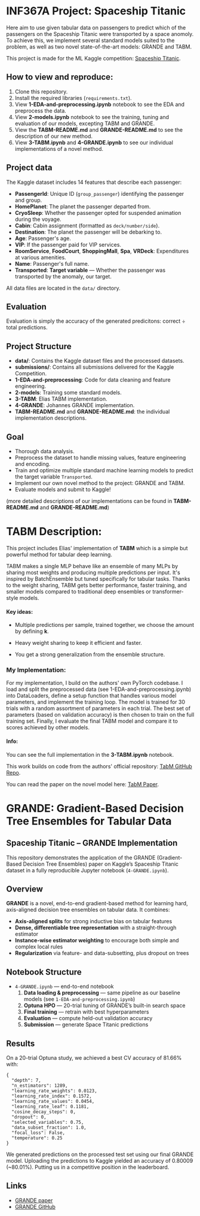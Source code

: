 # INF367A Project: Spaceship Titanic

Here aim to use given tabular data on passengers to predict which of the passengers on the Spaceship Titanic were transported by a space anomoly. To achieve this, we implement several standard models suited to the problem, as well as two novel state-of-the-art models: GRANDE and TABM.


This project is made for the ML Kaggle competition: [Spaceship Titanic](https://www.kaggle.com/competitions/spaceship-titanic/).


## How to view and reproduce:

1. Clone this repository.
2. Install the required libraries (`requirements.txt`).
3. View **1-EDA-and-preprocessing.ipynb** notebook to see the EDA and preprocess the data.
4. View **2-models.ipynb** notebook to see the training, tuning and evaluation of our models, excepting TABM and GRANDE.
5. View the **TABM-README.md** and **GRANDE-README.md** to see the description of our new method.
6. View **3-TABM.ipynb** and **4-GRANDE.ipynb** to see our individual implementations of a novel method.

## Project data

The Kaggle dataset includes 14 features that describe each passenger:

- **PassengerId**: Unique ID (`group_passenger`) identifying the passenger and group.
- **HomePlanet**: The planet the passenger departed from.
- **CryoSleep**: Whether the passenger opted for suspended animation during the voyage.
- **Cabin**: Cabin assignment (formatted as `deck/number/side`).
- **Destination**: The planet the passenger will be debarking to.
- **Age**: Passenger's age.
- **VIP**: If the passenger paid for VIP services.
- **RoomService**, **FoodCourt**, **ShoppingMall**, **Spa**, **VRDeck**: Expenditures at various amenities.
- **Name**: Passenger's full name.
- **Transported**: **Target variable** — Whether the passenger was transported by the anomaly, our target.

All data files are located in the `data/` directory.


## Evaluation
Evaluation is simply the accuracy of the generated predicitons: correct ÷ total predictions.


## Project Structure

- **data/**: Contains the Kaggle dataset files and the processed datasets.
- **submissions/**: Contains all submissions delivered for the Kaggle Competition.
- **1-EDA-and-preprocessing**: Code for data cleaning and feature engineering.
- **2-models**: Training some standard models.
- **3-TABM**: Elias TABM implementation.
- **4-GRANDE**: Johannes GRANDE implementation.
- **TABM-README.md** and **GRANDE-README.md**: the individual implementation descriptions.


## Goal
- Thorough data analysis.
- Preprocess the dataset to handle missing values, feature engineering and encoding.
- Train and optimize multiple standard machine learning models to predict the target variable `Transported`.
- Implement our own novel method to the project: GRANDE and TABM.
- Evaluate models and submit to Kaggle!


(more detailed descriptions of our implementations can be found in **TABM-README.md** and **GRANDE-README.md**)
# TABM Description:

This project includes Elias' implementation of **TABM** which is a simple but powerful method for tabular deep learning.

TABM makes a single MLP behave like an ensemble of many MLPs by sharing most weights and producing multiple predictions per input. It's inspired by BatchEnsemble but tuned specifically for tabular tasks.
Thanks to the weight sharing, TABM gets better performance, faster training, and smaller models compared to traditional deep ensembles or transformer-style models.

#### Key ideas:
- Multiple predictions per sample, trained together, we choose the amount by defining **k**.

- Heavy weight sharing to keep it efficient and faster.

- You get a strong generalization from the ensemble structure.

### My Implementation:

For my implementation, I build on the authors' own PyTorch codebase.
I load and split the preprocessed data (see 1-EDA-and-preprocessing.ipynb) into DataLoaders, define a setup function that handles various model parameters, and implement the training loop.
The model is trained for 30 trials with a random assortment of parameters in each trial.
The best set of parameters (based on validation accuracy) is then chosen to train on the full training set.
Finally, I evaluate the final TABM model and compare it to scores achieved by other models.

#### Info:
You can see the full implementation in the **3-TABM.ipynb** notebook.

This work builds on code from the authors' official repository: [TabM GitHub Repo](https://github.com/yandex-research/tabm).

You can read the paper on the novel model here: [TabM Paper](https://arxiv.org/abs/2410.24210).


# GRANDE: Gradient-Based Decision Tree Ensembles for Tabular Data

## Spaceship Titanic – GRANDE Implementation

This repository demonstrates the application of the GRANDE (Gradient-Based Decision Tree Ensembles) paper on Kaggle’s Spaceship Titanic dataset in a fully reproducible Jupyter notebook (`4-GRANDE.ipynb`).

## Overview

**GRANDE** is a novel, end-to-end gradient-based method for learning hard, axis-aligned decision tree ensembles on tabular data. It combines:

- **Axis-aligned splits** for strong inductive bias on tabular features  
- **Dense, differentiable tree representation** with a straight-through estimator  
- **Instance-wise estimator weighting** to encourage both simple and complex local rules  
- **Regularization** via feature- and data-subsetting, plus dropout on trees  

## Notebook Structure

- `4-GRANDE.ipynb` — end-to-end notebook  
  1. **Data loading & preprocessing** — same pipeline as our baseline models (see `1-EDA-and-preprocessing.ipynb`)
  2. **Optuna HPO** — 20-trial tuning of GRANDE’s built-in search space  
  3. **Final training** — retrain with best hyperparameters  
  4. **Evaluation** — compute held-out validation accuracy  
  5. **Submission** — generate Space Titanic predictions  

## Results

On a 20-trial Optuna study, we achieved a best CV accuracy of 81.66% with:
```
{
  "depth": 7,
  "n_estimators": 1289,
  "learning_rate_weights": 0.0123,
  "learning_rate_index": 0.1572,
  "learning_rate_values": 0.0454,
  "learning_rate_leaf": 0.1181,
  "cosine_decay_steps": 0,
  "dropout": 0,
  "selected_variables": 0.75,
  "data_subset_fraction": 1.0,
  "focal_loss": False,
  "temperature": 0.25
}
```

We generated predictions on the processed test set using our final GRANDE model. Uploading the predictions to Kaggle yielded an accuracy of 0.80009 (~80.01%). Putting us in a competitive position in the leaderboard.

## Links
- [GRANDE paper](https://arxiv.org/abs/2309.17130)
- [GRANDE GitHub](https://github.com/s-marton/GRANDE)
